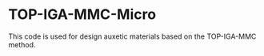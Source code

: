 # TOP-IGA-MMC-Micro
This code is used for design auxetic materials based on the TOP-IGA-MMC method.
